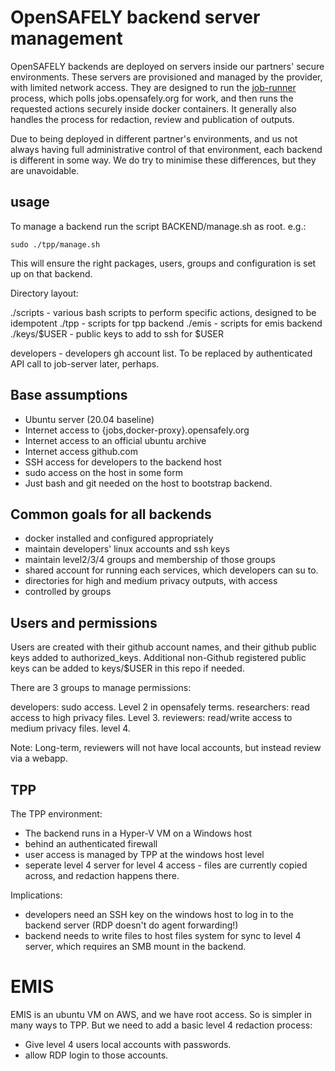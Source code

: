 # OpenSAFELY backend server management

OpenSAFELY backends are deployed on servers inside our partners' secure
environments. These servers are provisioned and managed by the provider,
with limited network access. They are designed to run the
[job-runner](https://github.com/opensafely-core/job-runner) process,
which polls jobs.opensafely.org for work, and then runs the requested
actions securely inside docker containers. It generally also handles the
process for redaction, review and publication of outputs.

Due to being deployed in different partner's environments, and us not
always having full administrative control of that environment, each
backend is different in some way. We do try to minimise these
differences, but they are unavoidable.

## usage

To manage a backend run the script BACKEND/manage.sh as root. e.g.:

    sudo ./tpp/manage.sh

This will ensure the right packages, users, groups and configuration is set up
on that backend. 

Directory layout:

./scripts 	- various bash scripts to perform specific actions, designed to
            	  be idempotent
./tpp     	- scripts for tpp backend
./emis    	- scripts for emis backend
./keys/$USER 	- public keys to add to ssh for $USER

developers      - developers gh account list. To be replaced by
	          authenticated API call to job-server later, perhaps.


## Base assumptions

 * Ubuntu server (20.04 baseline)
 * Internet access to {jobs,docker-proxy}.opensafely.org
 * Internet access to an official ubuntu archive
 * Internet access github.com
 * SSH access for developers to the backend host
 * sudo access on the host in some form
 * Just bash and git needed on the host to bootstrap backend.


## Common goals for all backends

 * docker installed and configured appropriately
 * maintain developers' linux accounts and ssh keys
 * maintain level2/3/4 groups and membership of those groups
 * shared account for running each services, which developers can su to.
 * directories for high and medium privacy outputs, with access
 * controlled by groups


## Users and permissions

Users are created with their github account names, and their github public keys
added to authorized_keys. Additional non-Github registered public keys can be
added to keys/$USER in this repo if needed.

There are 3 groups to manage permissions:

developers: sudo access. Level 2 in opensafely terms.
researchers: read access to high privacy files. Level 3.
reviewers: read/write access to medium privacy files. level 4.

Note: Long-term, reviewers will not have local accounts, but instead review via a webapp.


## TPP 

The TPP environment:

 - The backend runs in a Hyper-V VM on a Windows host
 - behind an authenticated firewall
 - user access is managed by TPP at the windows host level
 - seperate level 4 server for level 4 access - files are currently
   copied across, and redaction happens there.

Implications:

 - developers need an SSH key on the windows host to log in to the
   backend server (RDP doesn't do agent forwarding!)
 - backend needs to write files to host files system for sync to level 4
   server, which requires an SMB mount in the backend.


# EMIS

EMIS is an ubuntu VM on AWS, and we have root access. So is simpler in
many ways to TPP. But we need to add a basic level 4 redaction process:

 - Give level 4 users local accounts with passwords.
 - allow RDP login to those accounts.
